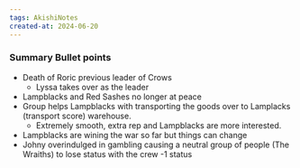 ```yaml
---
tags: AkishiNotes
created-at: 2024-06-20
---
```

### Summary Bullet points
- Death of Roric previous leader of Crows
	- Lyssa takes over as the leader
- Lampblacks and Red Sashes no longer at peace
- Group helps Lampblacks with transporting the goods over to Lamplacks (transport score) warehouse.
	- Extremely smooth, extra rep and Lampblacks are more interested.
- Lampblacks are wining the war so far but things can change
- Johny overindulged in gambling causing a neutral group of people (The Wraiths) to lose status with the crew -1 status
